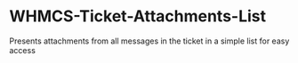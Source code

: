# WHMCS-Ticket-Attachments-List
 Presents attachments from all messages in the ticket in a simple list for easy access
